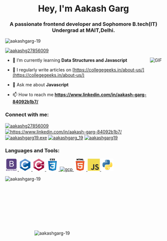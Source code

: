 <h1 align="center">Hey, I'm Aakash Garg</h1>
<h3 align="center">A passionate frontend developer and Sophomore B.tech(IT) Undergrad at MAIT,Delhi.</h3>

<p align="left"> <img src="https://komarev.com/ghpvc/?username=aakashgarg-19&label=Profile%20views&color=0e75b6&style=flat" alt="aakashgarg-19" height="25px"/> </p>

<p align="left"> <a href="https://twitter.com/aakashg27856009" target="blank"><img height="25px" src="https://img.shields.io/twitter/follow/aakashg27856009?logo=twitter&style=for-the-badge" alt="aakashg27856009" /></a> </p>

<!-- <img align="right" alt="GIF" src="https://media.giphy.com/media/836HiJc7pgzy8iNXCn/giphy.gif" /> -->
  <img align="right" height="250px" alt="GIF" src="https://github.com/abhisheknaiidu/abhisheknaiidu/blob/master/code.gif?raw=true" />
  

- 🌱 I’m currently learning **Data Structures and Javascript**

- 📝 I regularly write articles on [https://collegegeeks.in/about-us/](https://collegegeeks.in/about-us/)

- 💬 Ask me about **Javascript**

- 📫 How to reach me **https://www.linkedin.com/in/aakash-garg-84092b1b7/**

<h3 align="left">Connect with me:</h3>
<p align="left">
<a href="https://twitter.com/aakashg27856009" target="blank"><img align="center" src="https://raw.githubusercontent.com/rahuldkjain/github-profile-readme-generator/master/src/images/icons/Social/twitter.svg" alt="aakashg27856009" height="30" width="40" /></a>
<a href="https://linkedin.com/in/https://www.linkedin.com/in/aakash-garg-84092b1b7/" target="blank"><img align="center" src="https://raw.githubusercontent.com/rahuldkjain/github-profile-readme-generator/master/src/images/icons/Social/linked-in-alt.svg" alt="https://www.linkedin.com/in/aakash-garg-84092b1b7/" height="30" width="40" /></a>
<a href="https://instagram.com/aakashgarg19.exe" target="blank"><img align="center" src="https://raw.githubusercontent.com/rahuldkjain/github-profile-readme-generator/master/src/images/icons/Social/instagram.svg" alt="aakashgarg19.exe" height="30" width="40" /></a>
<a href="https://www.codechef.com/users/aakashgarg_19" target="blank"><img align="center" src="https://cdn.jsdelivr.net/npm/simple-icons@3.1.0/icons/codechef.svg" alt="aakashgarg_19" height="30" width="40" /></a>
<a href="https://codeforces.com/profile/aakashgarg19" target="blank"><img align="center" src="https://cdn.jsdelivr.net/npm/simple-icons@3.0.1/icons/codeforces.svg" alt="aakashgarg19" height="30" width="40" /></a>
</p>

<h3 align="left">Languages and Tools:</h3>
<p align="left"> <a href="https://getbootstrap.com" target="_blank"> <img src="https://raw.githubusercontent.com/devicons/devicon/master/icons/bootstrap/bootstrap-plain-wordmark.svg" alt="bootstrap" width="40" height="40"/> </a> <a href="https://www.cprogramming.com/" target="_blank"> <img src="https://raw.githubusercontent.com/devicons/devicon/master/icons/c/c-original.svg" alt="c" width="40" height="40"/> </a> <a href="https://www.w3schools.com/cpp/" target="_blank"> <img src="https://raw.githubusercontent.com/devicons/devicon/master/icons/cplusplus/cplusplus-original.svg" alt="cplusplus" width="40" height="40"/> </a> <a href="https://www.w3schools.com/css/" target="_blank"> <img src="https://raw.githubusercontent.com/devicons/devicon/master/icons/css3/css3-original-wordmark.svg" alt="css3" width="40" height="40"/> </a> <a href="https://cloud.google.com" target="_blank"> <img src="https://www.vectorlogo.zone/logos/google_cloud/google_cloud-icon.svg" alt="gcp" width="40" height="40"/> </a> <a href="https://www.w3.org/html/" target="_blank"> <img src="https://raw.githubusercontent.com/devicons/devicon/master/icons/html5/html5-original-wordmark.svg" alt="html5" width="40" height="40"/> </a> <a href="https://developer.mozilla.org/en-US/docs/Web/JavaScript" target="_blank"> <img src="https://raw.githubusercontent.com/devicons/devicon/master/icons/javascript/javascript-original.svg" alt="javascript" width="40" height="40"/> </a> <a href="https://www.python.org" target="_blank"> <img src="https://raw.githubusercontent.com/devicons/devicon/master/icons/python/python-original.svg" alt="python" width="40" height="40"/> </a> </p>

<p><img align="left" height="175px"  width="400px" src="https://github-readme-stats.vercel.app/api/top-langs?username=aakashgarg-19&show_icons=true&locale=en&layout=compact" alt="aakashgarg-19" /></p>

<p>&nbsp;<img align="right" height="185px"  width="410px" src="https://github-readme-stats.vercel.app/api?username=aakashgarg-19&show_icons=true&locale=en" alt="aakashgarg-19" /></p>
